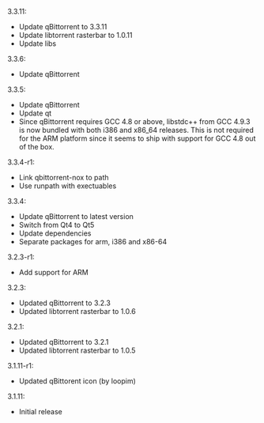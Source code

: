 3.3.11:
* Update qBittorrent to 3.3.11
* Update libtorrent rasterbar to 1.0.11
* Update libs

3.3.6:
* Update qBittorrent

3.3.5:
* Update qBittorrent
* Update qt
* Since qBittorrent requires GCC 4.8 or above, libstdc++ from GCC 4.9.3 is now bundled with both i386 and x86_64 releases. This is not required for the ARM platform since it seems to ship with support for GCC 4.8 out of the box.

3.3.4-r1:
* Link qbittorrent-nox to path
* Use runpath with exectuables

3.3.4:
* Update qBittorrent to latest version
* Switch from Qt4 to Qt5
* Update dependencies
* Separate packages for arm, i386 and x86-64

3.2.3-r1:
* Add support for ARM

3.2.3:
* Updated qBittorrent to 3.2.3
* Updated libtorrent rasterbar to 1.0.6

3.2.1:
* Updated qBittorrent to 3.2.1
* Updated libtorrent rasterbar to 1.0.5

3.1.11-r1:
* Updated qBittorent icon (by loopim)

3.1.11:
* Initial release
